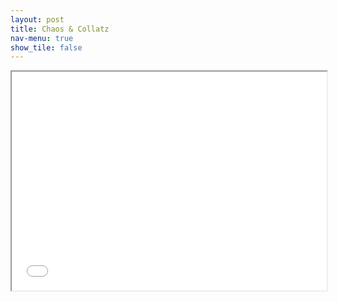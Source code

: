 ```yaml
---
layout: post
title: Chaos & Collatz
nav-menu: true
show_tile: false
---
```



<iframe src="/presentations/chaos/chaos-and-collatz.pdf" style="width: 100%; height: 25em;"></iframe>

